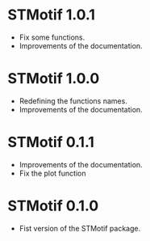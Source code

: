 # STMotif 1.0.1

* Fix some functions.
* Improvements of the documentation.

# STMotif 1.0.0

* Redefining the functions names.
* Improvements of the documentation.

# STMotif 0.1.1

* Improvements of the documentation.
* Fix the plot function

# STMotif 0.1.0

* Fist version of the STMotif package.

